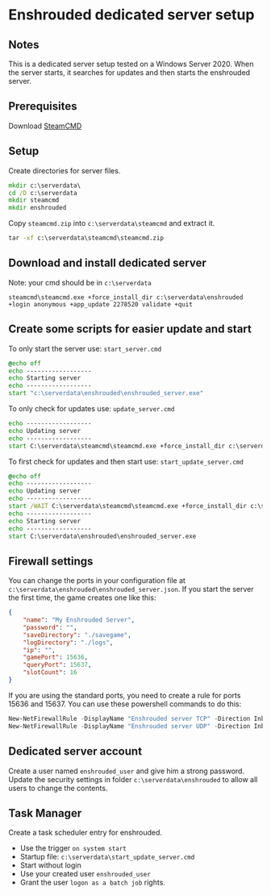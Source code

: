 # Enshrouded dedicated server setup
## Notes
This is a dedicated server setup tested on a Windows Server 2020. When the server starts, it searches for updates and then starts the enshrouded server.

## Prerequisites
Download [SteamCMD](https://developer.valvesoftware.com/wiki/SteamCMD)

## Setup
Create directories for server files.
```cmd
mkdir c:\serverdata\
cd /D c:\serverdata
mkdir steamcmd
mkdir enshrouded
```

Copy `steamcmd.zip` into `c:\serverdata\steamcmd` and extract it.
```cmd
tar -xf c:\serverdata\steamcmd\steamcmd.zip
```

## Download and install dedicated server
Note: your cmd should be in `c:\serverdata`
```
steamcmd\steamcmd.exe +force_install_dir c:\serverdata\enshrouded +login anonymous +app_update 2278520 validate +quit
```

## Create some scripts for easier update and start
To only start the server use: `start_server.cmd`
```cmd
@echo off
echo ------------------
echo Starting server
echo ------------------
start "c:\serverdata\enshrouded\enshrouded_server.exe"
```

To only check for updates use: `update_server.cmd`
```cmd
echo ------------------
echo Updating server
echo ------------------
start C:\serverdata\steamcmd\steamcmd.exe +force_install_dir c:\serverdata\enshrouded +login anonymous +app_update 2278520  validate +quit
```

To first check for updates and then start use: `start_update_server.cmd`
```cmd
@echo off
echo ------------------
echo Updating server
echo ------------------
start /WAIT C:\serverdata\steamcmd\steamcmd.exe +force_install_dir c:\serverdata\enshrouded +login anonymous +app_update 2278520 +quit
echo ------------------
echo Starting server
echo ------------------
start C:\serverdata\enshrouded\enshrouded_server.exe
```

## Firewall settings
You can change the ports in your configuration file at `c:\serverdata\enshrouded\enshrouded_server.json`.
If you start the server the first time, the game creates one like this:
```json
{
    "name": "My Enshrouded Server",
    "password": "",
    "saveDirectory": "./savegame",
    "logDirectory": "./logs",
    "ip": "",
    "gamePort": 15636,
    "queryPort": 15637,
    "slotCount": 16
}
```
If you are using the standard ports, you need to create a rule for ports 15636 and 15637.
You can use these powershell commands to do this:
```powershell
New-NetFirewallRule -DisplayName "Enshrouded server TCP" -Direction Inbound -LocalPort 15636,15637 -Protocol TCP -Action Allow
New-NetFirewallRule -DisplayName "Enshrouded server UDP" -Direction Inbound -LocalPort 15636,15637 -Protocol UDP -Action Allow
```

## Dedicated server account
Create a user named `enshrouded_user` and give him a strong password.
Update the security settings in folder `c:\serverdata\enshrouded` to allow all users to change the contents.

## Task Manager
Create a task scheduler entry for enshrouded.
* Use the trigger `on system start`
* Startup file: `c:\serverdata\start_update_server.cmd`
* Start without login
* Use your created user `enshrouded_user`
* Grant the user `logon as a batch job` rights.
